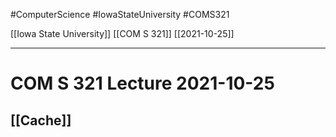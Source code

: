 #ComputerScience  #IowaStateUniversity #COMS321 


[[Iowa State University]] [[COM S 321]] [[2021-10-25]]

---

# COM S 321 Lecture 2021-10-25

## [[Cache]]
